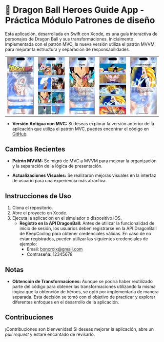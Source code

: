 # 📲 Dragon Ball Heroes Guide App - Práctica Módulo Patrones de diseño

Esta aplicación, desarrollada en Swift con Xcode, es una guía interactiva de personajes de Dragon Ball y sus transformaciones. Inicialmente implementada con el patrón MVC, la nueva versión utiliza el patrón MVVM para mejorar la estructura y separación de responsabilidades.

  <table>
  <tr>
    <td><img src="https://github.com/Boncroix/AppPatronesJoseBueno/blob/main/Images/Login.png" width="200" /></td>
    <td><img src="https://github.com/Boncroix/AppPatronesJoseBueno/blob/main/Images/Heroes.png" width="200" /></td>
    <td><img src="https://github.com/Boncroix/AppPatronesJoseBueno/blob/main/Images/Detail.png" width="200" /></td>
    <td><img src="https://github.com/Boncroix/AppPatronesJoseBueno/blob/main/Images/Transformations.png" width="200" /></td>
    <td><img src="https://github.com/Boncroix/AppPatronesJoseBueno/blob/main/Images/DetailTransformations.png" width="200" /></td>
  </tr>
  </table>

- **Versión Antigua con MVC:** Si deseas explorar la versión anterior de la aplicación que utiliza el patrón MVC, puedes encontrar el código en [GitHub](https://github.com/Boncroix/Practica_Fundamentos-iOS).

## Cambios Recientes

- **Patrón MVVM:** Se migró de MVC a MVVM para mejorar la organización y la separación de la lógica de presentación.

- **Actualizaciones Visuales:** Se realizaron mejoras visuales en la interfaz de usuario para una experiencia más atractiva.

## Instrucciones de Uso

1. Clona el repositorio.
2. Abre el proyecto en Xcode.
3. Ejecuta la aplicación en el simulador o dispositivo iOS.
     - **Registro en la API DragonBall:** Antes de utilizar la funcionalidad de inicio de sesión, los usuarios deben registrarse en la API DragonBall de KeepCoding para obtener credenciales válidas. En   caso de no estar registrados, pueden utilizar       las siguientes credenciales de ejemplo:
        - Email: boncroix@gmail.com
        - Contraseña: 12345678

## Notas

- **Obtención de Transformaciones:** Aunque se podría haber reutilizado parte del código para obtener las transformaciones utilizando la misma lógica que la obtención de héroes, se optó por implementarla de manera separada. Esta decisión se tomó con el objetivo de practicar y explorar diferentes enfoques en el desarrollo de la aplicación.

## Contribuciones

¡Contribuciones son bienvenidas! Si deseas mejorar la aplicación, abre un *pull request* y estaré encantado de revisarlo.
